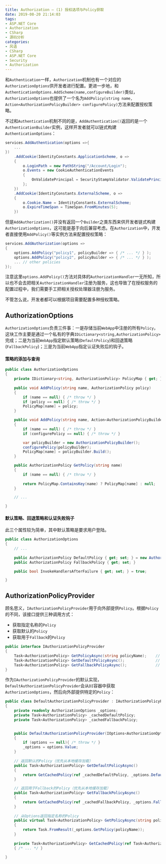 ```yaml
---
title: Authorization — (1) 授权选项与Policy获取
date: 2019-08-20 21:14:03
tags:
- ASP.NET Core
- Authorization
- CSharp
- 源码分析
categories:
- 风语
- CSharp
- ASP.NET Core
- Security
- Authorization
---
```


和`Authentication`一样，`Authorization`机制也有一个对应的`AuthorizationOptions`供开发者进行配置。更进一步地，和`AuthenticationOptions.AddScheme(name,configureBuilder)`类似，`AuthorizationOptions`也提供了一个名为`AddPolicy(string name, Action<AuthorizationPolicyBuilder> configurePolicy)`方法来配置授权策略。

不过和`Authentication`机制不同的是，`AddAuthentication()`返回的是一个`AuthenticationBuilder`实例，这样开发者就可以链式构建`AuthenticationOptions`：
```csharp
services.AddAuthentication(options =>{
    ...
})
    .AddCookie(IdentityConstants.ApplicationScheme, o =>
    {
        o.LoginPath = new PathString("/Account/Login");
        o.Events = new CookieAuthenticationEvents
        {
            OnValidatePrincipal = SecurityStampValidator.ValidatePrincipalAsync
        };
    })
    .AddCookie(IdentityConstants.ExternalScheme, o =>
    {
        o.Cookie.Name = IdentityConstants.ExternalScheme;
        o.ExpireTimeSpan = TimeSpan.FromMinutes(5);
    })
```

但是`AddAuthorization()`并没有返回一个`Builder`之类东西来供开发者链式构建`AuthorizationOptions`，这可能是基于向后兼容考虑。在`Authorization`中，开发者直接使用`AddPolicy()`等实例方法来配置授权策略：<!-- more -->
```csharp
services.AddAuthorization(options =>
{
    options.AddPolicy("policy1", policyBuilder => { /* ... */ } );
    options.AddPolicy("policy2", policyBuilder => { /* ... */ } );
    ... // other policies
});
```

注意这里`options.AddPolicy()`方法对具体的`AuthorizationHandler`一无所知，所以也不会去把相关`AuthorizationHandler`注册为服务，这也导致了在授权服务的配置过程中，我们需要手工把相关授权处理器注册为服务。

不管怎么说，开发者都可以根据项目需要配置多种授权策略。

## AuthorizationOptions

`AuthorizationOptions`负责三件事：一是存储当前`WebApp`中注册的所有`Policy`，这块工作主要是通过一个私有的字典`IDictionary<string,AuthorizationPolicy>`完成；二是为当前`WebApp`指定默认策略(`DefaultPolicy`)和回退策略(`FallbackPolicy`)；三是为当前`WebApp`指定认证失败后的钩子。


#### 策略的添加与查询
```csharp
public class AuthorizationOptions
{
    private IDictionary<string, AuthorizationPolicy> PolicyMap { get; } = new Dictionary<string, AuthorizationPolicy>(StringComparer.OrdinalIgnoreCase);
    
    public void AddPolicy(string name, AuthorizationPolicy policy)
    {
        if (name == null) { /* throw */ }
        if (policy == null) { /* throw */ }
        PolicyMap[name] = policy;
    }

    public void AddPolicy(string name, Action<AuthorizationPolicyBuilder> configurePolicy)
    {
        if (name == null) { /* throw */ }
        if (configurePolicy == null) { /* throw */ }

        var policyBuilder = new AuthorizationPolicyBuilder();
        configurePolicy(policyBuilder);
        PolicyMap[name] = policyBuilder.Build();
    }

    public AuthorizationPolicy GetPolicy(string name)
    {
        if (name == null) { /* throw */ }
        
        return PolicyMap.ContainsKey(name) ? PolicyMap[name] : null;
    }

    // ...

}
```

#### 默认策略、回退策略和认证失败钩子

此三个属性较为简单，其中默认策略是要求用户登陆。
```csharp
public class AuthorizationOptions
{
    // ...
    
    public AuthorizationPolicy DefaultPolicy { get; set; } = new AuthorizationPolicyBuilder().RequireAuthenticatedUser().Build();
    public AuthorizationPolicy FallbackPolicy { get; set; }

    public bool InvokeHandlersAfterFailure { get; set; } = true;

}
```

## AuthorizationPolicyProvider  

顾名思义，`IAuthorizationPolicyProvider`用于向外部提供`Policy`。根据`Policy`的不同，该接口提供三种调用方式：

- 获取指定名称的`Policy`
- 获取默认的`Policy`
- 获取用于`Fallback`的`Policy`

```csharp
public interface IAuthorizationPolicyProvider
{
    Task<AuthorizationPolicy> GetPolicyAsync(string policyName);    // 获取指定名称的Policy
    Task<AuthorizationPolicy> GetDefaultPolicyAsync();              // 获取默认的Policy
    Task<AuthorizationPolicy> GetFallbackPolicyAsync();             // 获取用于Fallback的Policy
}
```

作为`IAuthorizationPolicyProvider`的默认实现，`DefaultAuthorizationPolicyProvider`会从`DI`容器中获取`AuthorizationOptions`，然后向外部提供特定的`Policy`：
```csharp
public class DefaultAuthorizationPolicyProvider : IAuthorizationPolicyProvider
{
    private readonly AuthorizationOptions _options;
    private Task<AuthorizationPolicy> _cachedDefaultPolicy;
    private Task<AuthorizationPolicy> _cachedFallbackPolicy;

   
    public DefaultAuthorizationPolicyProvider(IOptions<AuthorizationOptions> options)
    {
        if (options == null){ /* throw */ }
        _options = options.Value;
    }
    
    // 返回默认的Policy（优先从本地缓存加载）
    public Task<AuthorizationPolicy> GetDefaultPolicyAsync()
    {
        return GetCachedPolicy(ref _cachedDefaultPolicy, _options.DefaultPolicy);
    }

    // 返回用于Fallback的Policy（优先从本地缓存加载）
    public Task<AuthorizationPolicy> GetFallbackPolicyAsync()
    {
        return GetCachedPolicy(ref _cachedFallbackPolicy, _options.FallbackPolicy);
    }
    
    // 从Options返回指定名称的Policy
    public virtual Task<AuthorizationPolicy> GetPolicyAsync(string policyName)
    {
        return Task.FromResult(_options.GetPolicy(policyName));
    }
    
    private Task<AuthorizationPolicy> GetCachedPolicy(ref Task<AuthorizationPolicy> cachedPolicy, AuthorizationPolicy currentPolicy)
    { /* ... */ }
    
}
```

